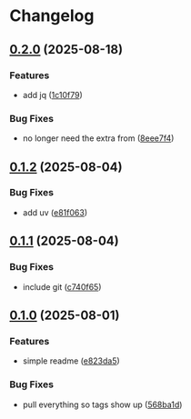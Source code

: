 # Changelog

## [0.2.0](https://github.com/linz/action-kart/compare/v0.1.2...v0.2.0) (2025-08-18)


### Features

* add jq ([1c10f79](https://github.com/linz/action-kart/commit/1c10f7985c7ec56cced978803e7abb2af7633024))


### Bug Fixes

* no longer need the extra from ([8eee7f4](https://github.com/linz/action-kart/commit/8eee7f472bb7323ba1228f8b2e61ce0dd5a022d0))

## [0.1.2](https://github.com/linz/action-kart/compare/v0.1.1...v0.1.2) (2025-08-04)


### Bug Fixes

* add uv ([e81f063](https://github.com/linz/action-kart/commit/e81f0632cf159f5ded92fa59d2e3d687fb1d4ecd))

## [0.1.1](https://github.com/linz/action-kart/compare/v0.1.0...v0.1.1) (2025-08-04)


### Bug Fixes

* include git ([c740f65](https://github.com/linz/action-kart/commit/c740f655b765cdc81bd0397570dc3f4eeb7e32e3))

## [0.1.0](https://github.com/linz/action-kart/compare/v0.0.1...v0.1.0) (2025-08-01)


### Features

* simple readme ([e823da5](https://github.com/linz/action-kart/commit/e823da584065752a87cdbadf3439e042b9eb72eb))


### Bug Fixes

* pull everything so tags show up ([568ba1d](https://github.com/linz/action-kart/commit/568ba1daad12349fd6c750aac44a732e9ba4176a))

